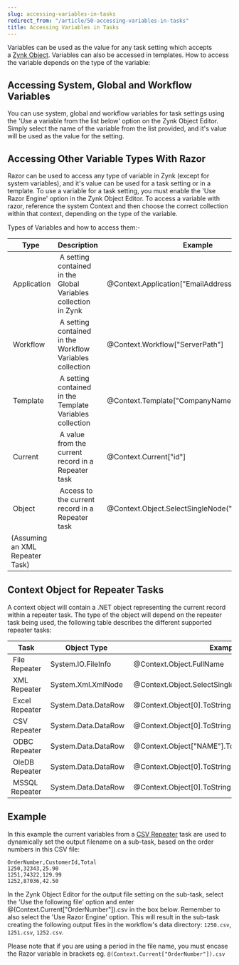 ```yaml
---
slug: accessing-variables-in-tasks
redirect_from: "/article/50-accessing-variables-in-tasks"
title: Accessing Variables in Tasks
---
```

Variables can be used as the value for any task setting which accepts a [Zynk Object](zynk-objects). Variables can also be accessed in templates. How to access the variable depends on the type of the variable:

## Accessing System, Global and Workflow Variables
You can use system, global and workflow variables for task settings using the 'Use a variable from the list below' option on the Zynk Object Editor. Simply select the name of the variable from the list provided, and it's value will be used as the value for the setting.

## Accessing Other Variable Types With Razor
Razor can be used to access any type of variable in Zynk (except for system variables), and it's value can be used for a task setting or in a template. To use a variable for a task setting, you must enable the 'Use Razor Engine' option in the Zynk Object Editor. To access a variable with razor, reference the system Context and then choose the correct collection within that context, depending on the type of the variable.

Types of Variables and how to access them:-

| Type | Description | Example |
| --- | --- | --- |
| 	 Application | 	 A setting contained in the Global Variables collection in Zynk | 	 @Context.Application["EmailAddress"] |
| 	 Workflow | 	 A setting contained in the Workflow Variables collection | 	 @Context.Workflow["ServerPath"] |
| 	 Template | 	 A setting contained in the Template Variables collection | 	 @Context.Template[&#34;CompanyName&#34;] |
| 	 Current | 	 A value from the current record in a Repeater task     | 	 @Context.Current["id"]                      |
| 	 Object | 	 Access to the current record in a Repeater task | 	 @Context.Object.SelectSingleNode("Name").InnerText	  
	(Assuming an XML Repeater Task) |

## Context Object for Repeater Tasks
A context object will contain a .NET object representing the current record within a repeater task. The type of the object will depend on the repeater task being used, the following table describes the different supported repeater tasks:

| Task | Object Type | Example | Documentation |
| --- | --- | --- | --- |
| 	 File Repeater | 	 System.IO.FileInfo | 	 @Context.Object.FullName | 	 	[MSDN Documentation](http://msdn.microsoft.com/en-us/library/system.io.fileinfo.aspx) |
| 	 XML Repeater | 	 System.Xml.XmlNode | 	 @Context.Object.SelectSingleNode("Name").InnerText | 	 	[MSDN Documentation](http://msdn.microsoft.com/en-us/library/system.xml.xmlnode.aspx) |
| 	 Excel Repeater | 	 System.Data.DataRow | 	 @Context.Object[0].ToString() | 	 	[MSDN Documentation](http://msdn.microsoft.com/en-us/library/system.data.datarow.aspx) |
| 	 CSV Repeater | 	 System.Data.DataRow | 	 @Context.Object[0].ToString() | 	 	[MSDN Documentation](http://msdn.microsoft.com/en-us/library/system.data.datarow.aspx) |
| 	 ODBC Repeater | 	 System.Data.DataRow | 	 @Context.Object["NAME"].ToString() | 	 	[MSDN Documentation](http://msdn.microsoft.com/en-us/library/system.data.datarow.aspx) |
| 	 OleDB Repeater | 	 System.Data.DataRow | 	 @Context.Object[0].ToString() | 	 	[MSDN Documentation](http://msdn.microsoft.com/en-us/library/system.data.datarow.aspx) |
| 	 MSSQL Repeater | 	 System.Data.DataRow | 	 @Context.Object[0].ToString() | 	 	[MSDN Documentation](http://msdn.microsoft.com/en-us/library/system.data.datarow.aspx) |

## Example
In this example the current variables from a [CSV Repeater](csv-repeater) task are used to dynamically set the output filename on a sub-task, based on the order numbers in this CSV file:

```csv
OrderNumber,CustomerId,Total 
1250,32343,25.90 
1251,74322,129.99 
1252,87036,42.50
```

In the Zynk Object Editor for the output file setting on the sub-task, select the 'Use the following file' option and enter @(Context.Current["OrderNumber"]).csv in the box below. Remember to also select the 'Use Razor Engine' option. This will result in the sub-task creating the following output files in the workflow's data directory: `1250.csv`, `1251.csv`, `1252.csv`.

Please note that if you are using a period in the file name, you must encase the Razor variable in brackets eg. `@(Context.Current["OrderNumber"]).csv`
